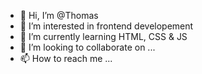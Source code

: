 - 👋 Hi, I’m @Thomas
- 👀 I’m interested in frontend developement
- 🌱 I’m currently learning HTML, CSS & JS
- 💞️ I’m looking to collaborate on ...
- 📫 How to reach me ...

<!---
J3RrY321/J3RrY321 is a ✨ special ✨ repository because its `README.md` (this file) appears on your GitHub profile.
You can click the Preview link to take a look at your changes.
--->
